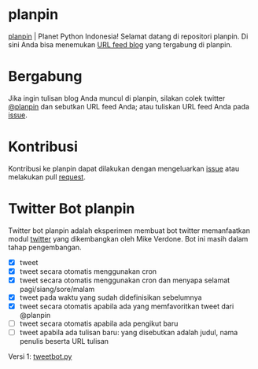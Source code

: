 planpin
=======

[planpin](http://planet.python.or.id) | Planet Python Indonesia! Selamat datang di repositori planpin. Di sini Anda bisa menemukan [URL feed blog](https://github.com/za/planpin/blob/master/planpin.config) yang tergabung di planpin. 

Bergabung
=========

Jika ingin tulisan blog Anda muncul di planpin, silakan colek twitter [@planpin](https://twitter.com/planpin) dan sebutkan URL feed Anda; atau tuliskan URL feed Anda pada [issue](https://github.com/za/planpin/issues).

Kontribusi
==========

Kontribusi ke planpin dapat dilakukan dengan mengeluarkan [issue](https://github.com/za/planpin/issues) atau melakukan pull [request](https://github.com/za/planpin/pulls).

Twitter Bot planpin
===================

Twitter bot planpin adalah eksperimen membuat bot twitter memanfaatkan modul [twitter](https://pypi.python.org/pypi/twitter) yang dikembangkan oleh Mike Verdone. Bot ini masih dalam tahap pengembangan.

* [x] tweet 
* [x] tweet secara otomatis menggunakan cron
* [x] tweet secara otomatis menggunakan cron dan menyapa selamat pagi/siang/sore/malam
* [x] tweet pada waktu yang sudah didefinisikan sebelumnya
* [x] tweet secara otomatis apabila ada yang memfavoritkan tweet dari @planpin
* [ ] tweet secara otomatis apabila ada pengikut baru
* [ ] tweet apabila ada tulisan baru: yang disebutkan adalah judul, nama penulis beserta URL tulisan

Versi 1: [tweetbot.py](https://github.com/za/planpin/blob/master/tweetbot.py)
